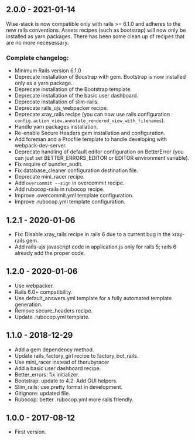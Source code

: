## 2.0.0 - 2021-01-14

Wise-stack is now compatible only with rails >= 6.1.0 and adheres to the new
rails conventions. Assets recipes (such as bootstrap) will now only be installed
as yarn packages. There has been some clean up of recipes that are no
more necesessary.

### Complete changelog:

* Minimum Rails version 6.1.0
* Deprecate installation of Boostrap with gem. Bootstrap is now installed only
  as a yarn package.
* Deprecate installation of the Bootstrap template.
* Deprecate installation of the basic user dashboard.
* Deprecate installation of slim-rails.
* Deprecate rails_ujs_webpacker recipe.
* Deprecate xray_rails recipe (you can now use rails configuration
  `config.action_view.annotate_rendered_view_with_filenames`).
* Handle yarn packages installation.
* Re-enable Secure Headers gem installation and configuration.
* Add foreman and a Procfile template to handle developing with webpack-dev-server.
* Deprecate handling of default editor configuration on BetterError
  (you can just set BETTER_ERRORS_EDITOR or EDITOR environment variable).
* Fix require of bundler_audit.
* Fix database_cleaner configuration destination file.
* Deprecate mini_racer recipe.
* Add `overcommit --sign` in overcommit recipe.
* Add rubocop-rails in rubocop recipe.
* Improve .overcommit.yml template configuration.
* Improve .rubocop.yml template configuration.

## 1.2.1 - 2020-01-06

* Fix: Disable xray_rails recipe in rails 6 due to a current bug in the xray-rails gem.
* Add rails-ujs javascript code in application.js only for rails 5; rails 6 already add the proper code.

## 1.2.0 - 2020-01-06

* Use webpacker.
* Rails 6.0+ compatibility.
* Use default_answers.yml template for a fully automated template generation.
* Remove secure_headers recipe.
* Update .rubocop.yml template.


## 1.1.0 - 2018-12-29

* Add a gem dependency method.
* Update rails_factory_girl recipe to factory_bot_rails.
* Use mini_racer instead of therubyracer
* Add a basic user dashboard recipe.
* Better_errors: fix initializer.
* Bootstrap: update to 4.2. Add GUI helpers.
* Slim_rails: use pretty format in development.
* Gitignore: updated file.
* Rubocop: better .rubocop.yml more rails friendly.

## 1.0.0 - 2017-08-12

* First version.

